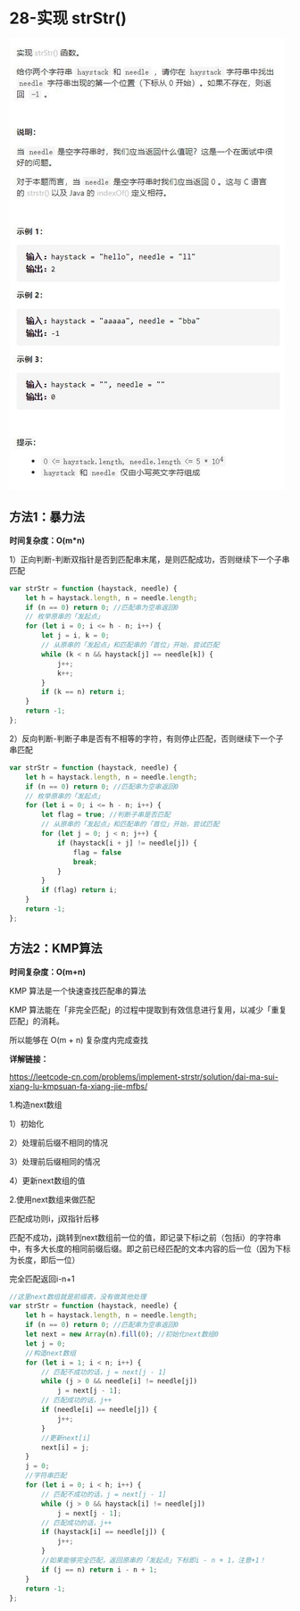 # 28-实现 strStr()

<img src='img/28-实现 strStr().jpg' />



## 方法1：暴力法

**时间复杂度：O(m*n)**

1）正向判断-判断双指针是否到匹配串末尾，是则匹配成功，否则继续下一个子串匹配

```js
var strStr = function (haystack, needle) {
    let h = haystack.length, n = needle.length;
    if (n == 0) return 0; //匹配串为空串返回0
    // 枚举原串的「发起点」
    for (let i = 0; i <= h - n; i++) {
        let j = i, k = 0;
        // 从原串的「发起点」和匹配串的「首位」开始，尝试匹配
        while (k < n && haystack[j] == needle[k]) {
            j++;
            k++;
        }
        if (k == n) return i;
    }
    return -1;
};
```

2）反向判断-判断子串是否有不相等的字符，有则停止匹配，否则继续下一个子串匹配

```js
var strStr = function (haystack, needle) {
    let h = haystack.length, n = needle.length;
    if (n == 0) return 0; //匹配串为空串返回0
    // 枚举原串的「发起点」
    for (let i = 0; i <= h - n; i++) {
        let flag = true; //判断子串是否匹配
        // 从原串的「发起点」和匹配串的「首位」开始，尝试匹配
        for (let j = 0; j < n; j++) {
            if (haystack[i + j] != needle[j]) {
                flag = false
                break;
            }
        }
        if (flag) return i;
    }
    return -1;
};

```

## 方法2：KMP算法

**时间复杂度：O(m+n)**

KMP 算法是一个快速查找匹配串的算法

KMP 算法能在「非完全匹配」的过程中提取到有效信息进行复用，以减少「重复匹配」的消耗。

所以能够在 O(m + n) 复杂度内完成查找

**详解链接：**

https://leetcode-cn.com/problems/implement-strstr/solution/dai-ma-sui-xiang-lu-kmpsuan-fa-xiang-jie-mfbs/

1.构造next数组

1）初始化

2）处理前后缀不相同的情况

3）处理前后缀相同的情况

4）更新next数组的值

2.使用next数组来做匹配

匹配成功则i，j双指针后移

匹配不成功，j跳转到next数组前一位的值，即记录下标i之前（包括i）的字符串中，有多大长度的相同前缀后缀。即之前已经匹配的文本内容的后一位（因为下标为长度，即后一位）

完全匹配返回i-n+1

```js
//这里next数组就是前缀表，没有做其他处理
var strStr = function (haystack, needle) {
    let h = haystack.length, n = needle.length;
    if (n == 0) return 0; //匹配串为空串返回0
    let next = new Array(n).fill(0); //初始化next数组0
    let j = 0;
    //构造next数组
    for (let i = 1; i < n; i++) {
        // 匹配不成功的话，j = next[j - 1]
        while (j > 0 && needle[i] != needle[j])
            j = next[j - 1];
        // 匹配成功的话，j++
        if (needle[i] == needle[j]) {
            j++;
        }
        //更新next[i]
        next[i] = j;
    }
    j = 0;
    //字符串匹配
    for (let i = 0; i < h; i++) {
        // 匹配不成功的话，j = next[j - 1]
        while (j > 0 && haystack[i] != needle[j])
            j = next[j - 1];
        // 匹配成功的话，j++
        if (haystack[i] == needle[j]) {
            j++;
        }
        //如果能够完全匹配，返回原串的「发起点」下标即i - n + 1，注意+1！
        if (j == n) return i - n + 1;
    }
    return -1;
};
```


